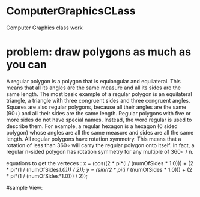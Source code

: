 # ComputerGraphicsCLass
Computer Graphics class work 
# problem: draw polygons as much as you can

A regular polygon is a polygon that is equiangular and equilateral. 
This means that all its angles are the same measure and all its sides are the same length. 
The most basic example of a regular polygon is an equilateral triangle, 
a triangle with three congruent sides and three congruent angles. Squares are also regular polygons, because all their angles are the 
same (90∘) and all their sides are the same length. Regular polygons with five or more sides do not have special names. Instead, 
the word regular is used to describe them. For example, a regular hexagon is a hexagon (6 sided polygon) whose angles are all the same 
measure and sides are all the same length.
All regular polygons have rotation symmetry. This means that a rotation of less than 360∘ will carry the regular polygon onto itself. 
In fact, a regular n-sided polygon has rotation symmetry for any multiple of 360∘ / n.

equations to get the verteces :
x = (cos((2 * pi*(i / (numOfSides * 1.0))) + (2 * pi*(1 / (numOfSides*1.0))) / 2));
y = (sin((2 * pi*(i / (numOfSides * 1.0))) + (2 * pi*(1 / (numOfSides*1.0))) / 2));

#sample View:

